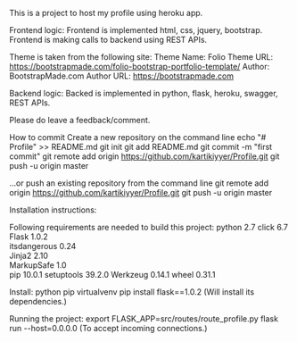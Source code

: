 This is a project to host my profile using heroku app.


Frontend logic:
Frontend is implemented html, css, jquery, bootstrap.
Frontend is making calls to backend using REST APIs.

Theme is taken from the following site:
Theme Name: Folio
Theme URL: https://bootstrapmade.com/folio-bootstrap-portfolio-template/
Author: BootstrapMade.com
Author URL: https://bootstrapmade.com


Backend logic:
Backed is implemented in python, flask, heroku, swagger, REST APIs.


Please do leave a feedback/comment.

How to commit
Create a new repository on the command line
echo "# Profile" >> README.md
git init
git add README.md
git commit -m "first commit"
git remote add origin https://github.com/kartikiyyer/Profile.git
git push -u origin master

…or push an existing repository from the command line
git remote add origin https://github.com/kartikiyyer/Profile.git
git push -u origin master

Installation instructions:

Following requirements are needed to build this project:
python 		 2.7
click        6.7    
Flask        1.0.2  
itsdangerous 0.24   
Jinja2       2.10   
MarkupSafe   1.0    
pip          10.0.1 
setuptools   39.2.0 
Werkzeug     0.14.1 
wheel        0.31.1

Install:
python
pip
virtualvenv
pip install flask==1.0.2 (Will install its dependencies.)

Running the project:
export FLASK_APP=src/routes/route_profile.py
flask run --host=0.0.0.0 (To accept incoming connections.)